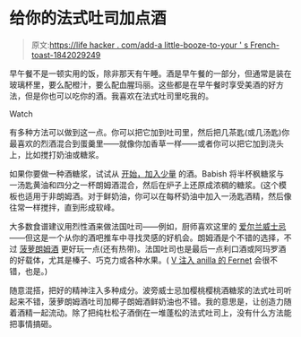 # 给你的法式吐司加点酒

> 原文:[https://life hacker . com/add-a little-booze-to-your ' s French-toast-1842029249](https://lifehacker.com/add-a-little-booze-to-your-french-toast-1842029249)

早午餐不是一顿实用的饭，除非那天有午睡。酒是早午餐的一部分，但通常是装在玻璃杯里，要么配橙汁，要么配血腥玛丽。这些都是在早午餐时享受美酒的好方法，但是你也可以吃你的酒。我喜欢在法式吐司里吃我的。

Watch

有多种方法可以做到这一点。你可以把它加到吐司里，然后把几茶匙(或几汤匙)你最喜欢的烈酒混合到蛋羹里——就像你加香草一样——或者你可以把它加到浇头上，比如搅打奶油或糖浆。

如果你要做一种酒糖浆，试试从 [开始，加入少量](https://www.youtube.com/watch?v=evzWEXpW1pM) 的酒。Babish 将半杯枫糖浆与一汤匙黄油和四分之一杯朗姆酒混合，然后在炉子上还原成浓稠的糖浆。(这个模板也适用于非朗姆酒。对于鲜奶油，你可以在每杯奶油中加入一汤匙酒精，然后像往常一样搅拌，直到形成软峰。

大多数食谱建议用烈性酒来做法国吐司——例如，厨师喜欢这里的 [爱尔兰威士忌](https://www.thekitchn.com/french-toast-tip-irish-whiskey-23002818)——但这是一个从你的酒吧推车中寻找灵感的好机会。朗姆酒是个不错的选择，不过 [菠萝朗姆酒](https://skillet.lifehacker.com/make-a-summery-old-fashioned-with-pineapple-rum-1836314321) 更好玩一点(还有热带)。法国吐司也是最后一点利口酒或阿玛罗酒的好载体，尤其是榛子、巧克力或各种水果。( [V 注入 anilla 的 Fernet](https://lifehacker.com/flavor-your-favorite-amaro-with-a-spent-vanilla-bean-1836187072) 会很不错，也是。)

随意混搭，把好的精神注入多种成分。波旁威士忌加樱桃樱桃酒糖浆的法式吐司听起来不错，菠萝朗姆酒吐司加椰子朗姆酒鲜奶油也不错。我的意思是，让创造力随着酒精一起流动。除了把纯杜松子酒倒在一堆蓬松的法式吐司上，没有什么方法能把事情搞砸。